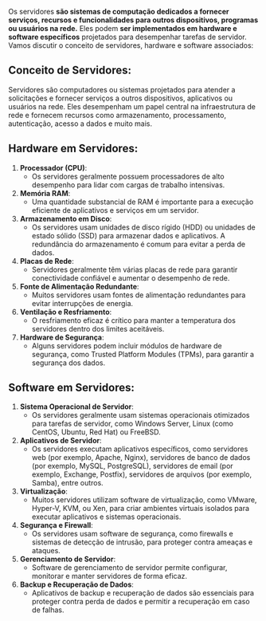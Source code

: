 
Os servidores **são sistemas de computação dedicados a fornecer serviços, recursos e funcionalidades para outros dispositivos, programas ou usuários na rede.** 
Eles podem **ser implementados em hardware e software específicos** projetados para desempenhar tarefas de servidor. Vamos discutir o conceito de servidores, hardware e software associados:

## **Conceito de Servidores:**

Servidores são computadores ou sistemas projetados para atender a solicitações e fornecer serviços a outros dispositivos, aplicativos ou usuários na rede. Eles desempenham um papel central na infraestrutura de rede e fornecem recursos como armazenamento, processamento, autenticação, acesso a dados e muito mais.

## Hardware em Servidores:

1. **Processador (CPU)**:
    - Os servidores geralmente possuem processadores de alto desempenho para lidar com cargas de trabalho intensivas.
2. **Memória RAM**:
    - Uma quantidade substancial de RAM é importante para a execução eficiente de aplicativos e serviços em um servidor.
3. **Armazenamento em Disco**:
    - Os servidores usam unidades de disco rígido (HDD) ou unidades de estado sólido (SSD) para armazenar dados e aplicativos. A redundância do armazenamento é comum para evitar a perda de dados.
4. **Placas de Rede**:
    - Servidores geralmente têm várias placas de rede para garantir conectividade confiável e aumentar o desempenho de rede.
5. **Fonte de Alimentação Redundante**:
    - Muitos servidores usam fontes de alimentação redundantes para evitar interrupções de energia.
6. **Ventilação e Resfriamento**:
    - O resfriamento eficaz é crítico para manter a temperatura dos servidores dentro dos limites aceitáveis.
7. **Hardware de Segurança**:
    - Alguns servidores podem incluir módulos de hardware de segurança, como Trusted Platform Modules (TPMs), para garantir a segurança dos dados.

## **Software em Servidores:**

1. **Sistema Operacional de Servidor**:
    - Os servidores geralmente usam sistemas operacionais otimizados para tarefas de servidor, como Windows Server, Linux (como CentOS, Ubuntu, Red Hat) ou FreeBSD.
2. **Aplicativos de Servidor**:
    - Os servidores executam aplicativos específicos, como servidores web (por exemplo, Apache, Nginx), servidores de banco de dados (por exemplo, MySQL, PostgreSQL), servidores de email (por exemplo, Exchange, Postfix), servidores de arquivos (por exemplo, Samba), entre outros.
3. **Virtualização**:
    - Muitos servidores utilizam software de virtualização, como VMware, Hyper-V, KVM, ou Xen, para criar ambientes virtuais isolados para executar aplicativos e sistemas operacionais.
4. **Segurança e Firewall**:
    - Os servidores usam software de segurança, como firewalls e sistemas de detecção de intrusão, para proteger contra ameaças e ataques.
5. **Gerenciamento de Servidor**:
    - Software de gerenciamento de servidor permite configurar, monitorar e manter servidores de forma eficaz.
6. **Backup e Recuperação de Dados**:
    - Aplicativos de backup e recuperação de dados são essenciais para proteger contra perda de dados e permitir a recuperação em caso de falhas.